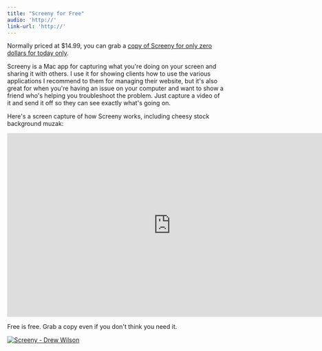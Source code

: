 ```yaml
---
title: "Screeny for Free"
audio: 'http://'
link-url: 'http://'
---
```

<p>Normally priced at $14.99, you can grab a <a href="http://click.linksynergy.com/fs-bin/stat?id=6PFrOqNV4B8&offerid=146261&type=3&subid=0&tmpid=1826&RD_PARM1=http%253A%252F%252Fitunes.apple.com%252Fca%252Fapp%252Fscreeny%252Fid440991524%253Fmt%253D12%2526uo%253D4%2526partnerId%253D30">copy of Screeny for only zero dollars for today only</a>.</p>
<p>Screeny is a Mac app for capturing what you're doing on your screen and sharing it with others. I use it for showing clients how to use the various applications I recommend to them for managing their website, but it's also great for when you're having an issue on your computer and want to show a friend who's helping you troubleshoot the problem. Just capture a video of it and send it off so they can see exactly what's going on. </p>
<p>Here's a screen capture of how Screeny works, including cheesy stock background muzak:</p>
<p><iframe width="760" height="427" src="http://www.youtube.com/embed/ogatL79FCoo?rel=0&amp;hd=1" frameborder="0" allowfullscreen></iframe></p>
<p>Free is free. Grab a copy even if you don't think you need it. </p>
<p><a href="http://click.linksynergy.com/fs-bin/stat?id=6PFrOqNV4B8&offerid=146261&type=3&subid=0&tmpid=1826&RD_PARM1=http%253A%252F%252Fitunes.apple.com%252Fca%252Fapp%252Fscreeny%252Fid440991524%253Fmt%253D12%2526uo%253D4%2526partnerId%253D30" target="itunes_store"><img src="http://ax.phobos.apple.com.edgesuite.net/images/web/linkmaker/badge_macappstore-lrg.gif" alt="Screeny - Drew Wilson" style="border: 0;"/></a></p>
